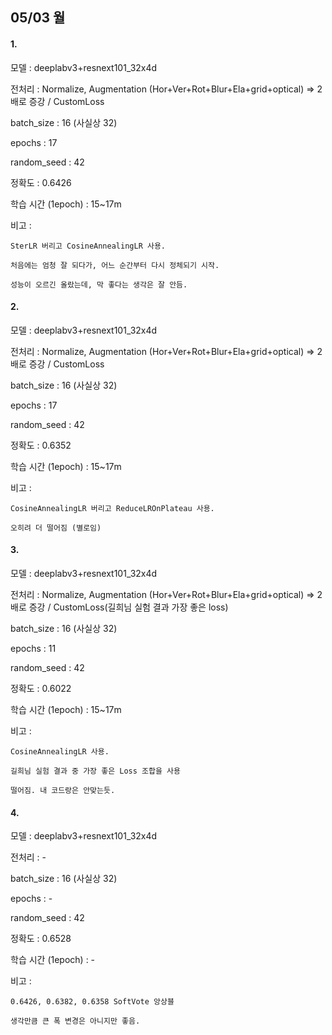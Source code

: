 ## 05/03 월
#### 1.

모델 : deeplabv3+resnext101_32x4d

전처리 : Normalize, Augmentation (Hor+Ver+Rot+Blur+Ela+grid+optical) => 2배로 증강 / CustomLoss

batch_size : 16 (사실상 32)

epochs : 17

random_seed : 42

정확도 : 0.6426

학습 시간 (1epoch) : 15~17m

비고 :

    SterLR 버리고 CosineAnnealingLR 사용.

    처음에는 엄청 잘 되다가, 어느 순간부터 다시 정체되기 시작.

    성능이 오르긴 올랐는데, 막 좋다는 생각은 잘 안듬.
    

#### 2.

모델 : deeplabv3+resnext101_32x4d

전처리 : Normalize, Augmentation (Hor+Ver+Rot+Blur+Ela+grid+optical) => 2배로 증강 / CustomLoss


batch_size : 16 (사실상 32)

epochs : 17

random_seed : 42

정확도 : 0.6352

학습 시간 (1epoch) : 15~17m

비고 :

    CosineAnnealingLR 버리고 ReduceLROnPlateau 사용.

    오히려 더 떨어짐 (별로임)



#### 3.

모델 : deeplabv3+resnext101_32x4d

전처리 : Normalize, Augmentation (Hor+Ver+Rot+Blur+Ela+grid+optical) => 2배로 증강 / CustomLoss(길희님 실험 결과 가장 좋은 loss)

batch_size : 16 (사실상 32)

epochs : 11

random_seed : 42

정확도 : 0.6022

학습 시간 (1epoch) : 15~17m

비고 :

    CosineAnnealingLR 사용.

    길희님 실험 결과 중 가장 좋은 Loss 조합을 사용

    떨어짐. 내 코드랑은 안맞는듯.



#### 4.

모델 : deeplabv3+resnext101_32x4d

전처리 : -

batch_size : 16 (사실상 32)

epochs : -

random_seed : 42

정확도 : 0.6528

학습 시간 (1epoch) : -

비고 :

    0.6426, 0.6382, 0.6358 SoftVote 앙상블

    생각만큼 큰 폭 변경은 아니지만 좋음.
